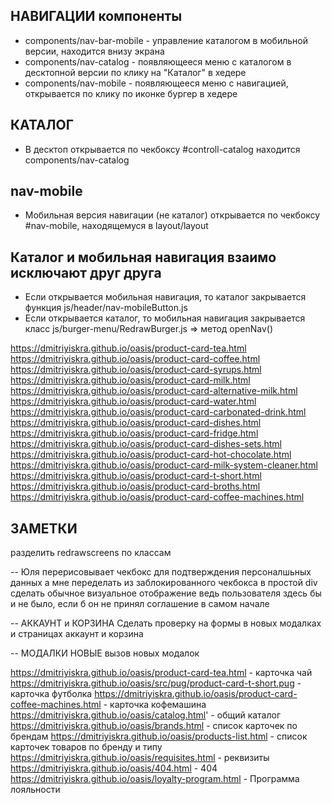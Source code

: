 ## НАВИГАЦИИ компоненты
- components/nav-bar-mobile - управление каталогом в мобильной версии, находится внизу экрана
- components/nav-catalog - появляющееся меню с каталогом в десктопной версии по клику на "Каталог" в хедере 
- components/nav-mobile - появляющееся меню c навигацией, открывается по клику по иконке бургер в хедере 

## КАТАЛОГ
- В десктоп открывается по чекбоксу #controll-catalog
находится components/nav-catalog

## nav-mobile
- Мобильная версия навигации (не каталог) открывается по чекбоксу #nav-mobile, находящемуся в layout/layout


## Каталог и мобильная навигация взаимо исключают друг друга
- Если открывается мобильная навигация, то каталог закрывается функция js/header/nav-mobileButton.js
- Если открывается каталог, то мобильная навигация закрывается класс js/burger-menu/RedrawBurger.js => 
метод openNav()

https://dmitriyiskra.github.io/oasis/product-card-tea.html
https://dmitriyiskra.github.io/oasis/product-card-coffee.html
https://dmitriyiskra.github.io/oasis/product-card-syrups.html
https://dmitriyiskra.github.io/oasis/product-card-milk.html
https://dmitriyiskra.github.io/oasis/product-card-alternative-milk.html
https://dmitriyiskra.github.io/oasis/product-card-water.html
https://dmitriyiskra.github.io/oasis/product-card-carbonated-drink.html
https://dmitriyiskra.github.io/oasis/product-card-dishes.html
https://dmitriyiskra.github.io/oasis/product-card-fridge.html
https://dmitriyiskra.github.io/oasis/product-card-dishes-sets.html
https://dmitriyiskra.github.io/oasis/product-card-hot-chocolate.html
https://dmitriyiskra.github.io/oasis/product-card-milk-system-cleaner.html
https://dmitriyiskra.github.io/oasis/product-card-t-short.html
https://dmitriyiskra.github.io/oasis/product-card-broths.html
https://dmitriyiskra.github.io/oasis/product-card-coffee-machines.html


## ЗАМЕТКИ
разделить redrawscreens по классам

-- Юля перерисовывает чекбокс для подтверждения персоналшьных данных
а мне переделать из заблокированного чекбокса в простой div сделать обычное визуальное отображение
ведь пользователя здесь бы и не было, если б он не принял соглашение в самом начале

-- АККАУНТ и КОРЗИНА Сделать проверку на формы в новых модалках и страницах аккаунт и корзина

-- МОДАЛКИ НОВЫЕ вызов новых модалок




 

https://dmitriyiskra.github.io/oasis/product-card-tea.html - карточка чай
https://dmitriyiskra.github.io/oasis/src/pug/product-card-t-short.pug - карточка футболка
https://dmitriyiskra.github.io/oasis/product-card-coffee-machines.html - карточка кофемашина
https://dmitriyiskra.github.io/oasis/catalog.html' - общий каталог
https://dmitriyiskra.github.io/oasis/brands.html - список карточек по брендам
https://dmitriyiskra.github.io/oasis/products-list.html - список карточек товаров по бренду и типу
https://dmitriyiskra.github.io/oasis/requisites.html -  реквизиты
https://dmitriyiskra.github.io/oasis/404.html - 404
https://dmitriyiskra.github.io/oasis/loyalty-program.html - Программа лояльности

